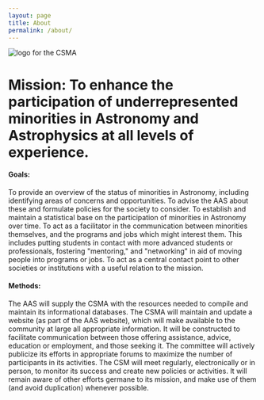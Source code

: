 ```yaml
---
layout: page
title: About
permalink: /about/
---
```


<img src="{{ '/images/CSMA.webp' | relative_url }}" alt="logo for the CSMA">

# Mission: To enhance the participation of underrepresented minorities in Astronomy and Astrophysics at all levels of experience.

#### Goals:
To provide an overview of the status of minorities in Astronomy, including identifying areas of concerns and opportunities. To advise the AAS about these and formulate policies for the society to consider. To establish and maintain a statistical base on the participation of minorities in Astronomy over time.
To act as a facilitator in the communication between minorities themselves, and the programs and jobs which might interest them. This includes putting students in contact with more advanced students or professionals, fostering "mentoring," and "networking" in aid of moving people into programs or jobs.
To act as a central contact point to other societies or institutions with a useful relation to the mission.

#### Methods: 
The AAS will supply the CSMA with the resources needed to compile and maintain its informational databases. The CSMA will maintain and update a website (as part of the AAS website), which will make available to the community at large all appropriate information. It will be constructed to facilitate communication between those offering assistance, advice, education or employment, and those seeking it. The committee will actively publicize its efforts in appropriate forums to maximize the number of participants in its activities. The CSM will meet regularly, electronically or in person, to monitor its success and create new policies or activities. It will remain aware of other efforts germane to its mission, and make use of them (and avoid duplication) whenever possible.